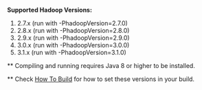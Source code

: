 **Supported Hadoop Versions:**

1. 2.7.x (run with -PhadoopVersion=2.7.0)
2. 2.8.x (run with -PhadoopVersion=2.8.0)
3. 2.9.x (run with -PhadoopVersion=2.9.0)
4. 3.0.x (run with -PhadoopVersion=3.0.0)
4. 3.1.x (run with -PhadoopVersion=3.1.0)

** Compiling and running requires Java 8 or higher to be installed.

** Check [How To Build](How_To_Build/) for how to set these versions in your build.